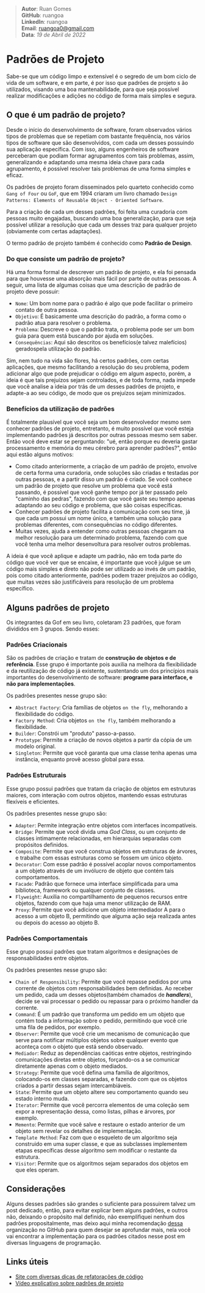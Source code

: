 > **Autor**: Ruan Gomes  
> **GitHub**: ruangoa  
> **LinkedIn**: ruangoa  
> **Email**: ruangoa0@gmail.com  
> **Data**: *19 de Abril de 2022*  

# Padrões de Projeto 

Sabe-se que um código limpo e extensível é o segredo de um bom ciclo de vida de um software, e em parte, é por isso que padrões de projeto s
ão utilizados, visando uma boa mantenabilidade, para que seja possível realizar modificações e adições no código de forma mais simples e segura.

## O que é um padrão de projeto?

Desde o início do desenvolvimento de software, foram observados vários tipos de problemas que se repetiam com bastante frequência, nos vários tipos de software que são desenvolvidos, com cada um desses possuindo sua aplicação específica. Com isso, alguns engenheiros de software perceberam que podiam formar agrupamentos com tais problemas, assim, generalizando e adaptando uma mesma ideia chave para cada agrupamento, é possível resolver tais problemas de uma forma simples e eficaz.

Os padrões de projeto foram disseminados pelo quarteto conhecido como `Gang of Four` ou `GoF`, que em 1994 criaram um livro chamado `Design Patterns: Elements of Reusable Object - Oriented Software`.

Para a criação de cada um desses padrões, foi feita uma curadoria com pessoas muito engajadas, buscando uma boa generalização, para que seja possível utilizar a resolução que cada um desses traz para qualquer projeto (obviamente com certas adaptações).

O termo padrão de projeto também é conhecido como **Padrão de Design**.

### Do que consiste um padrão de projeto?

Há uma forma formal de descrever um padrão de projeto, e ela foi pensada para que houvesse uma absorção mais fácil por parte de outras pessoas. A seguir, uma lista de algumas coisas que uma descrição de padrão de projeto deve possuir:

- `Nome`: Um bom nome para o padrão é algo que pode facilitar o primeiro contato de outra pessoa.
- `Objetivo`: É basicamente uma descrição do padrão, a forma como o padrão atua para resolver o problema.
- `Problema`: Descreve o que o padrão trata, o problema pode ser um bom guia para quem está buscando por ajuda em soluções.
- `Consequências`: Aqui são descritos os benefícios(e talvez malefícios) geradospela utilização do padrão.

Sim, nem tudo na vida são flores, há certos padrões, com certas aplicações, que mesmo facilitando a resolução do seu problema, podem adicionar algo que pode prejudicar o código em algum aspecto, porém, a ideia é que tais prejuízos sejam controlados, e de toda forma, nada impede que você analise a ideia por trás de um desses padrões de projeto, e adapte-a ao seu código, de modo que os prejuízos sejam minimizados.

### Benefícios da utilização de padrões

É totalmente plausível que você seja um bom desenvolvedor mesmo sem conhecer padrões de projeto, entretanto, é muito possível que você esteja implementando padrões já descritos por outras pessoas mesmo sem saber. Então você deve estar se perguntando: "ué, então porque eu deveria gastar processamento e memória do meu cérebro para aprender padrões?", então aqui estão alguns motivos:

- Como citado anteriormente, a criação de um padrão de projeto, envolve de certa forma uma curadoria, onde soluções são criadas e testadas por outras pessoas, e a partir disso um padrão é criado. Se você conhece um padrão de projeto que resolve um problema que você está passando, é possível que você ganhe tempo por já ter passado pelo "caminho das pedras", fazendo com que você gaste seu tempo apenas adaptando ao seu código e problema, que são coisas específicas.
- Conhecer padrões de projeto facilita a comunicação com seu time, já que cada um possui um nome único, e também uma solução para problemas diferentes, com consequências no código diferentes.
- Muitas vezes, ajuda a entender como outras pessoas chegaram na melhor resolução para um determinado problema, fazendo com que você tenha uma melhor desenvoltura para resolver outros problemas.

A ideia é que você aplique e adapte um padrão, não em toda parte do código que você ver que se encaixe, é importante que você julgue se um código mais simples e direto não pode ser utilizado ao invés de um padrão, pois como citado anteriormente, padrões podem trazer prejuízos ao código, que muitas vezes são justificáveis para resolução de um problema específico.

## Alguns padrões de projeto

Os integrantes da Gof em seu livro, coletaram 23 padrões, que foram divididos em 3 grupos. Sendo esses:

### Padrões Criacionais

São os padrões de criação e tratam de **construção de objetos e de referência**. Esse grupo é importante pois auxilia na melhora da flexibilidade e da reutilização de código já existente, sustentando um dos princípios mais importantes do desenvolvimento de software: **programe para interface, e não para implementações**.

Os padrões presentes nesse grupo são:

- `Abstract Factory`: Cria famílias de objetos `on the fly`, melhorando a flexibilidade do código.
- `Factory Method`: Cria objetos `on the fly`, também melhorando a flexibilidade.
- `Builder`: Constrói um "produto" passo-a-passo.
- `Prototype`: Permite a criação de novos objetos a partir da cópia de um modelo original.
- `Singleton`: Permite que você garanta que uma classe tenha apenas uma instância, enquanto provê acesso global para essa.

### Padrões Estruturais

Esse grupo possui padrões que tratam da criação de objetos em estruturas maiores, com interação com outros objetos, mantendo essas estruturas flexíveis e eficientes.

Os padrões presentes nesse grupo são:

- `Adapter`: Permite integração entre objetos com interfaces incompatíveis.
- `Bridge`: Permite que você divida uma *God Class*, ou um conjunto de classes intimamente relacionadas, em hierarquias separadas com propósitos definidos.
- `Composite`: Permite que você construa objetos em estruturas de árvores, e trabalhe com essas estruturas como se fossem um único objeto.
- `Decorator`: Com esse padrão é possível acoplar novos comportamentos a um objeto através de um invólucro de objeto que contém tais comportamentos.
- `Facade`: Padrão que fornece uma interface simplificada para uma biblioteca, framework ou qualquer conjunto de classes.
- `Flyweight`: Auxilia no compartilhamento de pequenos recursos entre objetos, fazendo com que haja uma menor utilização de RAM.
- `Proxy`: Permite que você adicione um objeto intermediador A para o acesso a um objeto B, permitindo que alguma ação seja realizada antes ou depois do acesso ao objeto B.

### Padrões Comportamentais

Esse grupo possui padrões que tratam algoritmos e designaçòes de responsabilidades entre objetos.

Os padrões presentes nesse grupo são:

- `Chain of Responsibility`: Permite que você repasse pedidos por uma corrente de objetos com responsabilidades bem definidas. Ao receber um pedido, cada um desses objetos(também chamados de ***handlers***), decide se vai processar o pedido ou repassar para o próximo handler da corrente.
- `Command`: É um padrão que transforma um pedido em um objeto que contém toda a informaçào sobre o pedido, permitindo que você crie uma fila de pedidos, por exemplo.
- `Observer`: Permite que você crie um mecanismo de comunicação que serve para notificar múltiplos objetos sobre qualquer evento que aconteça com o objeto que está sendo observado.
- `Mediador`: Reduz as dependências caóticas entre objetos, restringindo comunicações diretas entre objetos, forçando-os a se comunicar diretamente apenas com o objeto mediados.
- `Strategy`: Permite que você defina uma família de algoritmos, colocando-os em classes separadas, e fazendo com que os objetos criados a partir dessas sejam intercambiáveis.
- `State`: Permite que um objeto altere seu comportamento quando seu estado interno muda.
- `Iterator`: Permite que você percorra elementos de uma coleção sem expor a representação dessa, como listas, pilhas e árvores, por exemplo.
- `Memento`: Permite que você salve e restaure o estado anterior de um objeto sem revelar os detalhes de implementação.
- `Template Method`: Faz com que o esqueleto de um algoritmo seja construido em uma super classe, e que as subclasses implementem etapas específicas desse algoritmo sem modificar o restante da estrutura.
- `Visitor`: Permite que os algoritmos sejam separados dos objetos em que eles operam.

## Considerações

Alguns desses padrões são grandes o suficiente para possuirem talvez um post dedicado, então, para evitar explicar bem alguns padrões, e outros não, deixando o propósito mal definido, não exemplifiquei nenhum dos padrões propositalmente, mas deixo aqui minha recomendação [dessa](https://github.com/RefactoringGuru) organização no GitHub para quem desejar se aprofundar mais, nela você vai encontrar a implementação para os padrões citados nesse post em diversas linguagens de programação.

## Links úteis

- [Site com diversas dicas de refatorações de código](https://refactoring.guru/)
- [Vídeo explicativo sobre padrões de projeto](https://www.youtube.com/watch?v=J-lHpiu-Twk)
